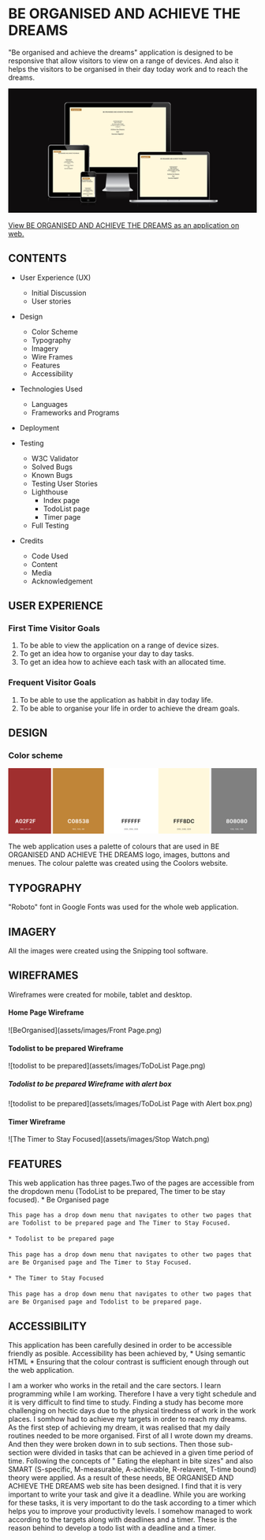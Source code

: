 # BE ORGANISED AND ACHIEVE THE DREAMS

"Be organised and achieve the dreams" application is designed to be responsive that allow visitors to view on a range of devices. And also it helps the visitors to be organised in their day today work and to reach the dreams.

![Am I responsive](assets/images/Am%20I%20responsive1.PNG)

[View BE ORGANISED AND ACHIEVE THE DREAMS as an application on web.](https://8000-piumianurad-beorganised-k1t7zwbttik.ws-eu104.gitpod.io/index.html)

## CONTENTS
* User Experience (UX)
     * Initial Discussion
     * User stories

* Design
     * Color Scheme
     * Typography
     * Imagery
     * Wire Frames
     * Features
     * Accessibility

* Technologies Used
     * Languages
     * Frameworks and Programs 

* Deployment  

* Testing
     * W3C Validator
     * Solved Bugs
     * Known Bugs
     * Testing User Stories
     * Lighthouse
        * Index page
        * TodoList page
        * Timer page
     * Full Testing

* Credits
     * Code Used
     * Content
     * Media
     * Acknowledgement

## USER EXPERIENCE

### First Time Visitor Goals
1. To be able to view the application on a range of device sizes.
2. To get an idea how to organise your day to day tasks.
3. To get an idea how to achieve each task with an allocated time.

### Frequent Visitor Goals

1. To be able to use the application as habbit in day today life.
2. To be able to organise your life in order to achieve the dream goals.


## DESIGN

### Color scheme

![Color themes](assets/images/Coolors.PNG)

The web application uses a palette of colours that are used in BE ORGANISED AND ACHIEVE THE DREAMS logo, images, buttons and menues. The colour palette was created using the Coolors website.

## TYPOGRAPHY
"Roboto" font in Google Fonts was used for the whole web application.

## IMAGERY

All the images were created using the Snipping tool software.

## WIREFRAMES

Wireframes were created for mobile, tablet and desktop.

#### Home Page Wireframe

![BeOrganised](assets/images/Front Page.png)



#### Todolist to be prepared Wireframe
![todolist to be prepared](assets/images/ToDoList Page.png)
##### Todolist to be prepared Wireframe with alert box
![todolist to be prepared](assets/images/ToDoList Page with Alert box.png)

#### Timer Wireframe
![The Timer to Stay Focused](assets/images/Stop Watch.png)

## FEATURES

This web application has three pages.Two of the pages are accessible from the dropdown menu (TodoList to be prepared, The timer to be stay focused).
    * Be Organised page

    This page has a drop down menu that navigates to other two pages that are Todolist to be prepared page and The Timer to Stay Focused.

    * Todolist to be prepared page

    This page has a drop down menu that navigates to other two pages that are Be Organised page and The Timer to Stay Focused.

    * The Timer to Stay Focused

    This page has a drop down menu that navigates to other two pages that are Be Organised page and Todolist to be prepared page.


## ACCESSIBILITY

This application has been carefully desined in order to be accessible friendly as posible. Accessibility has been achieved by,
     * Using semantic HTML
     * Ensuring that the colour contrast is sufficient enough through out the web application.
      

    





I am a worker who works in the retail and the care sectors. I learn programming while I am working. Therefore I have a very tight schedule and it is very difficult to find time to study. Finding a study has become more challenging on hectic days due to the physical tiredness of work in the work places. 
I somhow had to achieve my targets in order to reach my dreams. As the first step of achieving my dream, it was realised that my daily routines needed to be more organised. First of all I wrote down my dreams. And then they were broken down in to sub sections. Then those sub-section were divided in tasks that can be achieved in a given time period of time. Following the concepts of " Eating the elephant in bite sizes" and also SMART (S-specific, M-measurable, A-achievable, R-relavent, T-time bound) theory were applied. 
As a result of these needs, BE ORGANISED AND ACHIEVE THE DREAMS web site has been designed. 
I find that it is very important to write your task and give it a deadline. While you are working for these tasks, it is very important to do the task according to a timer which helps you to improve your productivity levels. I somehow managed to work according to the targets along with deadlines and a timer. 
These is the reason behind to develop a todo list with a deadline and a timer.

